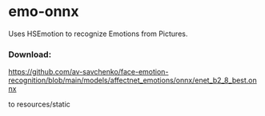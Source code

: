 # emo-onnx

Uses HSEmotion to recognize Emotions from Pictures.


 ### Download: 
https://github.com/av-savchenko/face-emotion-recognition/blob/main/models/affectnet_emotions/onnx/enet_b2_8_best.onnx

to resources/static
